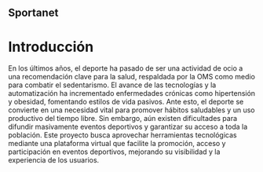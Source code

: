## Sportanet
# Introducción
En los últimos años, el deporte ha pasado de ser una actividad de ocio a una recomendación clave para la salud, respaldada por la OMS como medio para combatir el sedentarismo. El avance de las tecnologías y la automatización ha incrementado enfermedades crónicas como hipertensión y obesidad, fomentando estilos de vida pasivos. Ante esto, el deporte se convierte en una necesidad vital para promover hábitos saludables y un uso productivo del tiempo libre. Sin embargo, aún existen dificultades para difundir masivamente eventos deportivos y garantizar su acceso a toda la población. Este proyecto busca aprovechar herramientas tecnológicas mediante una plataforma virtual que facilite la promoción, acceso y participación en eventos deportivos, mejorando su visibilidad y la experiencia de los usuarios.
